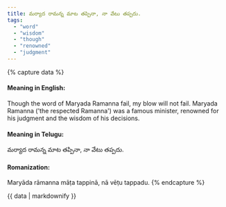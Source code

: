 ```yaml
---
title: మర్యాద రామన్న మాట తప్పినా, నా వేటు తప్పదు.
tags:
  - "word"
  - "wisdom"
  - "though"
  - "renowned"
  - "judgment"
---
```


{% capture data %}
#### Meaning in English:
Though the word of Maryada Ramanna fail, my blow will not fail.
Maryada Ramanna ('the respected Ramanna') was a famous minister, renowned for his judgment and the wisdom of his decisions.

#### Meaning in Telugu:
మర్యాద రామన్న మాట తప్పినా, నా వేటు తప్పదు.

#### Romanization:
Maryāda rāmanna māṭa tappinā, nā vēṭu tappadu.
{% endcapture %}

{{ data | markdownify }}

